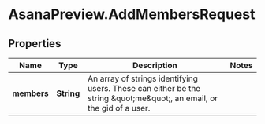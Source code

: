 # AsanaPreview.AddMembersRequest

## Properties
Name | Type | Description | Notes
------------ | ------------- | ------------- | -------------
**members** | **String** | An array of strings identifying users. These can either be the string \&quot;me\&quot;, an email, or the gid of a user. | 
